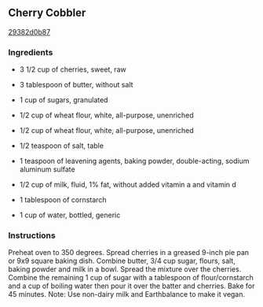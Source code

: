 ## Cherry Cobbler

[29382d0b87](http://tastykitchen.com/recipes/desserts/cherry-cobbler/)

### Ingredients

 - 3 1/2 cup of cherries, sweet, raw

 - 3 tablespoon of butter, without salt

 - 1 cup of sugars, granulated

 - 1/2 cup of wheat flour, white, all-purpose, unenriched

 - 1/2 cup of wheat flour, white, all-purpose, unenriched

 - 1/2 teaspoon of salt, table

 - 1 teaspoon of leavening agents, baking powder, double-acting, sodium aluminum sulfate

 - 1/2 cup of milk, fluid, 1% fat, without added vitamin a and vitamin d

 - 1 tablespoon of cornstarch

 - 1 cup of water, bottled, generic

### Instructions

Preheat oven to 350 degrees. Spread cherries in a greased 9-inch pie pan or 9x9 square baking dish. Combine butter, 3/4 cup sugar, flours, salt, baking powder and milk in a bowl. Spread the mixture over the cherries. Combine the remaining 1 cup of sugar with a tablespoon of flour/cornstarch and a cup of boiling water then pour it over the batter and cherries. Bake for 45 minutes. Note: Use non-dairy milk and Earthbalance to make it vegan.